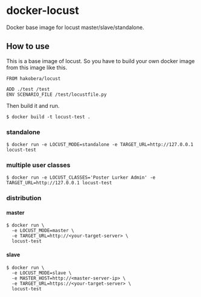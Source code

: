 # docker-locust

Docker base image for locust master/slave/standalone.

## How to use

This is a base image of locust. So you have to build your own docker image from this image like this.

```
FROM hakobera/locust

ADD ./test /test
ENV SCENARIO_FILE /test/locustfile.py
```

Then build it and run.

```
$ docker build -t locust-test .
```

### standalone

```
$ docker run -e LOCUST_MODE=standalone -e TARGET_URL=http://127.0.0.1 locust-test
```

### multiple user classes

```
$ docker run -e LOCUST_CLASSES='Poster Lurker Admin' -e TARGET_URL=http://127.0.0.1 locust-test
```

### distribution

#### master

```
$ docker run \
  -e LOCUST_MODE=master \
  -e TARGET_URL=http://<your-target-server> \
  locust-test
```

#### slave

```
$ docker run \
  -e LOCUST_MODE=slave \
  -e MASTER_HOST=http://<master-server-ip> \
  -e TARGET_URL=https://<your-target-server> \
  locust-test
```
